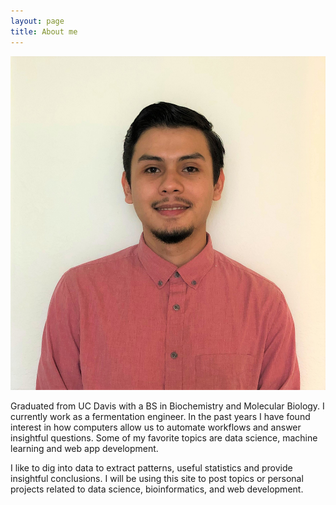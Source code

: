 ```yaml
---
layout: page
title: About me
---
```

<head>
	    <link rel="stylesheet" type="text/css" href="/css/custom.css"> 
</head>
<img class= "silvio_photo" src="/img/silvio_ortiz.jpg" />
<p>Graduated from UC Davis with a BS in Biochemistry and Molecular Biology. I currently work as a fermentation engineer.
In the past years I have found interest in how computers allow us to automate workflows and answer insightful questions. 
Some of my favorite topics are data science, machine learning and web app development. </p>
<p> I like to dig into data to extract patterns, useful statistics and provide insightful conclusions.
 I will be using this site to post topics or personal projects related to data science, bioinformatics, and web development. </p>

